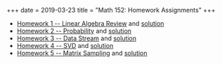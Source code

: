 +++
date = 2019-03-23
title = "Math 152: Homework Assignments"
+++

  * [Homework 1 -- Linear Algebra Review](https://www.thanghuynh.io/teaching/math152_spring19/Math152_HW1.pdf) and [solution](https://www.thanghuynh.io/teaching/math152_spring19/Math152_HW1_Solution.pdf)  
  * [Homework 2 -- Probability](https://www.thanghuynh.io/teaching/math152_spring19/Math152_HW2.pdf) and [solution](https://www.thanghuynh.io/teaching/math152_spring19/Math152_HW2_Solution.pdf)  
  * [Homework 3 -- Data Stream](https://www.thanghuynh.io/teaching/math152_winter19/Math152_HW3.pdf) and [solution](https://www.thanghuynh.io/teaching/math152_winter19/Math152_HW3_Solution.pdf)
  * [Homework 4 -- SVD](https://www.thanghuynh.io/teaching/math152_winter19/Math152_HW4.pdf) and [solution](https://www.thanghuynh.io/teaching/math152_winter19/Math152_HW4_Solution.pdf)
  * [Homework 5 -- Matrix Sampling](https://www.thanghuynh.io/teaching/math152_winter19/Math152_HW5.pdf) and [solution](https://www.thanghuynh.io/teaching/math152_winter19/Math152_HW5_Solution.pdf)

